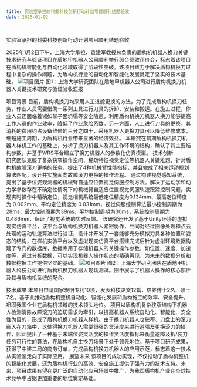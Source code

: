 ```yaml
---
title: 实验室承担的科委科技创新行动计划项目顺利结题验收
date: 2025-01-02

---
```


实验室承担的科委科技创新行动计划项目顺利结题验收


<!--more-->

2025年1月2日下午，上海大学承担、袁建军教授总负责的盾构机机器人换刀关键技术研究与验证项目在盾地甲机器人公司顺利举行综合绩效评价会，标志着该项目在盾构机智能化与自动化领域取得了阶段性突破。该项目致力于解决盾构机换刀过程中复杂的操作问题，为盾构机行业的自动化和智能化发展奠定了坚实的技术基础。
![项目图片](/images/post/featured1.png)
图1：上海大学研究团队在盾地甲机器人公司进行盾构机换刀机器人关键技术研究与验证验收汇报

项目背景
目前，盾构机换刀均采用人工进舱更换的方法，为了完成盾构机换刀任务，作业人员需要借助一系列工具进行刀具的拆卸、安装和搬运。在施工过程，作业人员还面临着诸如掌子面坍塌等安全隐患，利用盾构机换刀机器人换刀能够提高工作人员的作业效率，降低了作业危险系数。另一方面，人工进行刀具的更换，其消耗的费用约占设备维修的百分之四十，采用机器人更换刀具可以降低维修成本，缩短施工周期，为盾构机行业带来显著的经济效益。
本研究在前期盾构机换刀机器人样机工作的基础上，分析了换刀机器人及其工作环境的结构，确认了其主要结构参数，并基于WRS平台建立了换刀机器人的参数化仿真模型。
技术创新	
研究团队克服了复杂狭窄操作空间、稀疏特征视觉定位等机器人关键难题，针对盾构机故障滚刀更换的任务，提出了4种机械臂性能指标，并且完成了相关运动规划算法匹配，设计并实施面向故障滚刀更换的操作流程。
通过构建视觉感知系统，提出了基于位姿观测器的机械臂自适应位置视觉伺服控制方法。解决了运动学和动力学参数存在不确定性情况下的机械臂自适应位置视觉伺服轨迹跟踪控制问题。实现实时操作中精确定位，视觉相机系统最低定位精度为0.134mm、最高定位精度为 0.002mm、平均定位精度为 0.031mm，视觉伺服控制算法最小控制周期为28ms、最大控制周期为39ms、平均控制周期为30ms，系统控制周期为0.486mm，保证了视觉系统的实时反馈。
该研究还开发了基于Unity环境的虚拟现实仿真平台，该平台与盾构机换刀机器人紧密协作，共同对经过图像处理和点云处理的运动轨迹算法进行验证，设计并开发了一套能够充分模拟刀具各种位置和姿态的结构，在样机实验平台以及虚拟现实仿真平台搭建完成后针对虚拟环境数据构建了专门的数据库，数据库用于存储机器人的关键操作参数，如位置、速度、加速度等，通过分析数据，可以实现机器人操作状态的精确再现，为未来的数据分析和数据挖掘工作提供坚实的基础。
![项目图片](/images/post/featured2.png)
图2：上海大学研究团队在盾地甲机器人科技公司进行盾构机换刀机器人现场测试。图中展示了机器人操作的核心部件及其与盾构机系统的配合。

技术成果
本项目申请国家发明专利10项，发表科技论文12篇，培养博士2名、硕士7名。基于此推动盾构机整机自动化、智能化发展和盾构施工的效率、安全提升，巩固我国企业在盾构机领域的技术领头地位。
项目以盾构机复杂狭窄结构下机器人检测清除故障滚刀的迫切需求为牵引，以提高机器人系统自动化、智能化、安全性为目的，形成了盾构机换刀机器人样机。由于换刀机器人仓狭窄、刀盘上的滚刀嵌入在刀箱中，这使得换刀机器人需要很强的灵活度来进行避障及更换滚刀的操作，因此提出了一种基于末端位姿灵活度的操作灵活度指标来衡量避障及拆/装刀任务可行性的算法，在盾构机自主换刀场景下处于领先地位。基于项目研究成果，获得了中建二局的商务订单，完成盾构机换刀机器人的应用示范，标志着这一技术从实验室走向了实际应用。
展望未来
该项目的成功实现，不仅推动了盾构机整机的智能化发展，还为盾构机行业的高效、安全施工提供了强有力的技术支持。未来，项目成果有望在更广泛的自动化应用场景中推广，为我国盾构机产业在全球技术竞争中占据更加重要的地位奠定基础。
